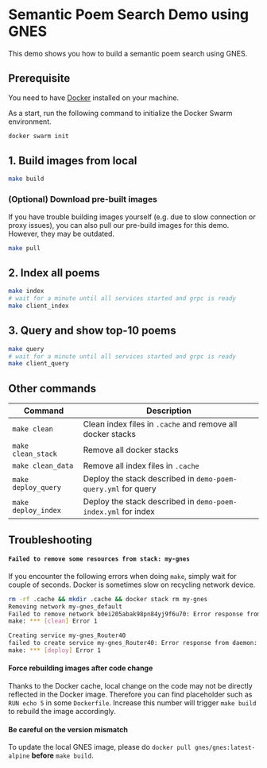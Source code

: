 # Semantic Poem Search Demo using GNES

This demo shows you how to build a semantic poem search using GNES. 

## Prerequisite

You need to have [Docker](https://docs.docker.com/install/) installed on your machine.

As a start, run the following command to initialize the Docker Swarm environment.

```bash
docker swarm init
``` 

## 1. Build images from local

```bash
make build
```

### (Optional) Download pre-built images

If you have trouble building images yourself (e.g. due to slow connection or proxy issues), you can also pull our pre-build images for this demo. However, they may be outdated.   

```bash
make pull
```


## 2. Index all poems

```bash
make index
# wait for a minute until all services started and grpc is ready
make client_index
```

## 3. Query and show top-10 poems

```bash
make query
# wait for a minute until all services started and grpc is ready
make client_query
```


## Other commands

| Command | Description |
|---|---|
| `make clean` | Clean index files in `.cache` and remove all docker stacks |
| `make clean_stack` | Remove all docker stacks |
| `make clean_data` | Remove all index files in `.cache` |
| `make deploy_query` | Deploy the stack described in `demo-poem-query.yml` for query |
| `make deploy_index` | Deploy the stack described in `demo-poem-index.yml` for index |


## Troubleshooting

#### `Failed to remove some resources from stack: my-gnes`

If you encounter the following errors when doing `make`, simply wait for couple of seconds. Docker is sometimes slow on recycling network device.

```bash
rm -rf .cache && mkdir .cache && docker stack rm my-gnes
Removing network my-gnes_default
Failed to remove network b0ei205abak98pn84yj9f6u70: Error response from daemon: network b0ei205abak98pn84yj9f6u70 not foundFailed to remove some resources from stack: my-gnes
make: *** [clean] Error 1
```

```bash
Creating service my-gnes_Router40
failed to create service my-gnes_Router40: Error response from daemon: network my-gnes_default not found
make: *** [deploy] Error 1
```

#### Force rebuilding images after code change

Thanks to the Docker cache, local change on the code may not be directly reflected in the Docker image. Therefore you can find placeholder such as `RUN echo 5` in some `Dockerfile`. Increase this number will trigger `make build` to rebuild the image accordingly.


#### Be careful on the version mismatch

To update the local GNES image, please do `docker pull gnes/gnes:latest-alpine` **before**  `make build`.